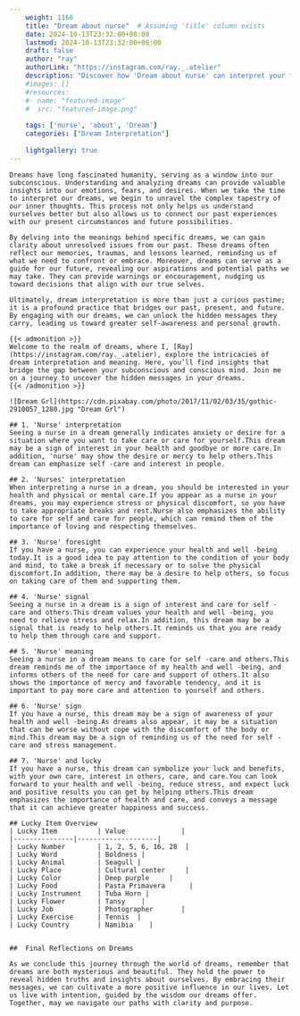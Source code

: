 ```yaml
---
    weight: 1166
    title: "Dream about nurse"  # Assuming 'title' column exists
    date: 2024-10-13T23:32:00+08:00
    lastmod: 2024-10-13T23:32:00+08:00
    draft: false
    author: "ray"
    authorLink: "https://instagram.com/ray._.atelier"
    description: "Discover how 'Dream about nurse' can interpret your future and uncover its significant meanings in your life."
    #images: []
    #resources:
    #- name: "featured-image"
    #  src: "featured-image.png"
    
    tags: ['nurse', 'about', 'Dream']
    categories: ["Dream Interpretation"]
    
    lightgallery: true
---
```

    
    Dreams have long fascinated humanity, serving as a window into our subconscious. Understanding and analyzing dreams can provide valuable insights into our emotions, fears, and desires. When we take the time to interpret our dreams, we begin to unravel the complex tapestry of our inner thoughts. This process not only helps us understand ourselves better but also allows us to connect our past experiences with our present circumstances and future possibilities.
    
    By delving into the meanings behind specific dreams, we can gain clarity about unresolved issues from our past. These dreams often reflect our memories, traumas, and lessons learned, reminding us of what we need to confront or embrace. Moreover, dreams can serve as a guide for our future, revealing our aspirations and potential paths we may take. They can provide warnings or encouragement, nudging us toward decisions that align with our true selves.
    
    Ultimately, dream interpretation is more than just a curious pastime; it is a profound practice that bridges our past, present, and future. By engaging with our dreams, we can unlock the hidden messages they carry, leading us toward greater self-awareness and personal growth.
    
    {{< admonition >}}
    Welcome to the realm of dreams, where I, [Ray](https://instagram.com/ray._.atelier), explore the intricacies of dream interpretation and meaning. Here, you’ll find insights that bridge the gap between your subconscious and conscious mind. Join me on a journey to uncover the hidden messages in your dreams.
    {{< /admonition >}}
    
    ![Dream Grl](https://cdn.pixabay.com/photo/2017/11/02/03/35/gothic-2910057_1280.jpg "Dream Grl")
    
    ## 1. 'Nurse' interpretation
    Seeing a nurse in a dream generally indicates anxiety or desire for a situation where you want to take care or care for yourself.This dream may be a sign of interest in your health and goodbye or more care.In addition, 'nurse' may show the desire or mercy to help others.This dream can emphasize self -care and interest in people.
    
    ## 2. 'Nurses' interpretation
    When interpreting a nurse in a dream, you should be interested in your health and physical or mental care.If you appear as a nurse in your dreams, you may experience stress or physical discomfort, so you have to take appropriate breaks and rest.Nurse also emphasizes the ability to care for self and care for people, which can remind them of the importance of loving and respecting themselves.
    
    ## 3. 'Nurse' foresight
    If you have a nurse, you can experience your health and well -being today.It is a good idea to pay attention to the condition of your body and mind, to take a break if necessary or to solve the physical discomfort.In addition, there may be a desire to help others, so focus on taking care of them and supporting them.
    
    ## 4. 'Nurse' signal
    Seeing a nurse in a dream is a sign of interest and care for self -care and others.This dream values your health and well -being, you need to relieve stress and relax.In addition, this dream may be a signal that is ready to help others.It reminds us that you are ready to help them through care and support.
    
    ## 5. 'Nurse' meaning
    Seeing a nurse in a dream means to care for self -care and others.This dream reminds me of the importance of my health and well -being, and informs others of the need for care and support of others.It also shows the importance of mercy and favorable tendency, and it is important to pay more care and attention to yourself and others.
    
    ## 6. 'Nurse' sign
    If you have a nurse, this dream may be a sign of awareness of your health and well -being.As dreams also appear, it may be a situation that can be worse without cope with the discomfort of the body or mind.This dream may be a sign of reminding us of the need for self -care and stress management.
    
    ## 7. 'Nurse' and lucky
    If you have a nurse, this dream can symbolize your luck and benefits, with your own care, interest in others, care, and care.You can look forward to your health and well -being, reduce stress, and expect luck and positive results you can get by helping others.This dream emphasizes the importance of health and care, and conveys a message that it can achieve greater happiness and success.
    
    ## Lucky Item Overview
    | Lucky Item          | Value              |
    |---------------|--------------------|
    | Lucky Number        | 1, 2, 5, 6, 16, 28  |
    | Lucky Word          | Boldness |
    | Lucky Animal        | Seagull |
    | Lucky Place         | Cultural center     |
    | Lucky Color         | Deep purple     |
    | Lucky Food          | Pasta Primavera      |
    | Lucky Instrument    | Tuba Horn |
    | Lucky Flower        | Tansy    |
    | Lucky Job           | Photographer       |
    | Lucky Exercise      | Tennis  |
    | Lucky Country       | Namibia    |
    
    
    ##  Final Reflections on Dreams
    
    As we conclude this journey through the world of dreams, remember that dreams are both mysterious and beautiful. They hold the power to reveal hidden truths and insights about ourselves. By embracing their messages, we can cultivate a more positive influence in our lives. Let us live with intention, guided by the wisdom our dreams offer. Together, may we navigate our paths with clarity and purpose.
    